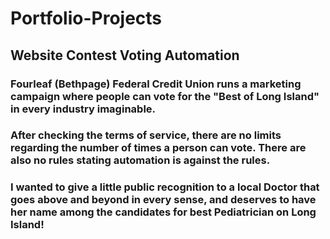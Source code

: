 # Portfolio-Projects  

## Website Contest Voting Automation

### Fourleaf (Bethpage) Federal Credit Union runs a marketing campaign where people can vote for the "Best of Long Island" in every industry imaginable. 

### After checking the terms of service, there are no limits regarding the number of times a person can vote. There are also no rules stating automation is against the rules.  

### I wanted to give a little public recognition to a local Doctor that goes above and beyond in every sense, and deserves to have her name among the candidates for best Pediatrician on Long Island!

